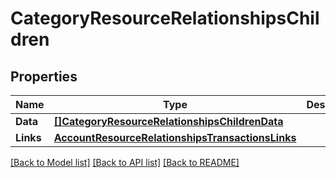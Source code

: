 # CategoryResourceRelationshipsChildren

## Properties

Name | Type | Description | Notes
------------ | ------------- | ------------- | -------------
**Data** | [**[]CategoryResourceRelationshipsChildrenData**](CategoryResource_relationships_children_data.md) |  | 
**Links** | [**AccountResourceRelationshipsTransactionsLinks**](AccountResource_relationships_transactions_links.md) |  | [optional] 

[[Back to Model list]](../README.md#documentation-for-models) [[Back to API list]](../README.md#documentation-for-api-endpoints) [[Back to README]](../README.md)


